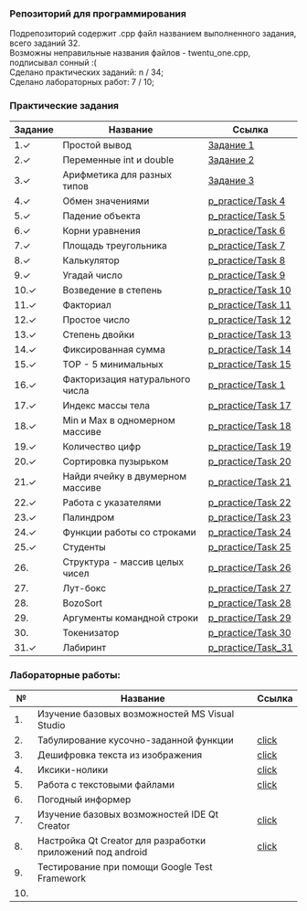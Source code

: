 ### Репозиторий для программирования <br>
Подрепозиторий содержит .cpp файл названием выполненного задания, всего заданий 32.<br>
Возможны неправильные названия файлов - twentu_one.cpp, подписывал сонный :(
<br>Сделано практических заданий: n / 34; <br>
Сделано лабораторных работ: 7 / 10; <br>
### Практические задания
|Задание|Название|Ссылка|
|-------|--------|------|
|1.✓ |Простой вывод|[Задание 1](https://github.com/zalatoff/programming/tree/master/p_practice/Task%201)|
|2.✓ |Переменные int и double|[Задание 2](https://github.com/zalatoff/programming/tree/master/p_practice/Task%202)|
|3.✓ |Арифметика для разных типов|[Задание 3](https://github.com/zalatoff/programming/tree/master/p_practice/Task%203)|
|4.✓ |Обмен значениями|[p_practice/Task 4](https://github.com/zalatoff/programming/tree/master/p_practice/Task%204)|
|5.✓ |Падение объекта|[p_practice/Task 5](https://github.com/zalatoff/programming/tree/master/p_practice/Task%205)|
|6.✓ |Корни уравнения|[p_practice/Task 6](https://github.com/zalatoff/programming/tree/master/p_practice/Task%206)|
|7.✓ |Площадь треугольника|[p_practice/Task 7](https://github.com/zalatoff/programming/tree/master/p_practice/Task%207)|
|8.✓ |Калькулятор|[p_practice/Task 8](https://github.com/zalatoff/programming/tree/master/p_practice/Task%208)|
|9.✓ |Угадай число|[p_practice/Task 9](https://github.com/zalatoff/programming/tree/master/p_practice/Task%209)|
|10.✓ |Возведение в степень|[p_practice/Task 10](https://github.com/zalatoff/programming/tree/master/p_practice/Task%2010)|
|11.✓ |Факториал|[p_practice/Task 11](https://github.com/zalatoff/programming/tree/master/p_practice/Task%2011)|
|12.✓ |Простое число|[p_practice/Task 12](https://github.com/zalatoff/programming/tree/master/p_practice/Task%2012)|
|13.✓ |Степень двойки|[p_practice/Task 13](https://github.com/zalatoff/programming/tree/master/p_practice/Task%2013)|
|14.✓ |Фиксированная сумма|[p_practice/Task 14](https://github.com/zalatoff/programming/tree/master/p_practice/Task%2014)|
|15.✓ |TOP - 5 минимальных|[p_practice/Task 15](https://github.com/zalatoff/programming/tree/master/p_practice/Task%2015)|
|16.✓ |Факторизация натурального числа|[p_practice/Task 1](https://github.com/zalatoff/programming/tree/master/p_practice/Task%2016)|
|17.✓ |Индекс массы тела|[p_practice/Task 17](https://github.com/zalatoff/programming/tree/master/p_practice/Task%2017)|
|18.✓ |Min и Max в одномерном массиве|[p_practice/Task 18](https://github.com/zalatoff/programming/tree/master/p_practice/Task%2018)|
|19.✓ |Количество цифр|[p_practice/Task 19](https://github.com/zalatoff/programming/tree/master/p_practice/Task%2019)|
|20.✓ |Сортировка пузырьком|[p_practice/Task 20](https://github.com/zalatoff/programming/tree/master/p_practice/Task%2020)|
|21.✓ |Найди ячейку в двумерном массиве|[p_practice/Task 21](https://github.com/zalatoff/programming/tree/master/p_practice/Task%2021)|
|22.✓ |Работа с указателями|[p_practice/Task 22](https://github.com/zalatoff/programming/tree/master/p_practice/Task%2022)|
|23.✓ |Палиндром|[p_practice/Task 23](https://github.com/zalatoff/programming/tree/master/p_practice/Task%2023)|
|24.✓ |Функции работы со строками|[p_practice/Task 24](https://github.com/zalatoff/programming/tree/master/p_practice/Task%2024)|
|25.✓ |Студенты|[p_practice/Task 25](https://github.com/zalatoff/programming/tree/master/p_practice/Task%2025)|
|26. |Структура - массив целых чисел|[p_practice/Task 26](https://github.com/zalatoff/programming/tree/master/p_practice/Task%2026)|
|27. |Лут-бокс|[p_practice/Task 27](https://github.com/zalatoff/programming/tree/master/p_practice/Task%2027)|
|28. |BozoSort|[p_practice/Task 28](https://github.com/zalatoff/programming/tree/master/p_practice/Task%2028)|
|29. |Аргументы командной строки|[p_practice/Task 29](https://github.com/zalatoff/programming/tree/master/p_practice/Task%2029)|
|30.|Токенизатор|[p_practice/Task 30](https://github.com/zalatoff/programming/tree/master/p_practice/Task%2030)|
|31.✓ |Лабиринт|[p_practice/Task_31](https://github.com/zalatoff/programming/tree/master/p_practice/task_31)|

### Лабораторные работы: <br>
|№ |Название|Ссылка|
|-------|--------|------|
|1. |Изучение базовых возможностей MS Visual Studio||
|2. |Табулирование кусочно-заданной функции|[click](https://github.com/kickStranger/programming/blob/master/labs/Лабораторная%20работа%20№2.md)|
|3. |Дешифровка текста из изображения|[click](https://github.com/kickStranger/programming/blob/master/labs/Лабораторная%20работа%20№3.md)|
|4. |Иксики-нолики|[click](https://github.com/kickStranger/programming/blob/master/labs/Лабораторная%20работа%20№4.md)|
|5. |Работа с текстовыми файлами|[click](https://github.com/kickStranger/programming/blob/master/labs/Лабораторная%20работа%20№5.md)|
|6. |Погодный информер||
|7. |Изучение базовых возможностей IDE Qt Creator|[click](https://github.com/kickStranger/programming/blob/master/labs/Лабораторная%20работа%20№7.md)|
|8. |Настройка Qt Creator для разработки приложений под android|[click](https://github.com/kickStranger/programming/blob/master/labs/Лабораторная%20работа%20№8.md)|
|9. |Тестирование при помощи Google Test Framework||
|10. |||

